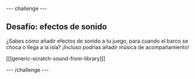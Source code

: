 \--- challenge \---

## Desafío: efectos de sonido

¿Sabes cómo añadir efectos de sonido a tu juego, para cuando el barco se choca o llega a la isla? ¡Incluso podrías añadir música de acompañamiento!

[[[generic-scratch-sound-from-library]]]

\--- /challenge \---